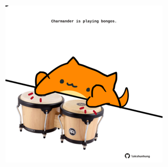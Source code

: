 <!-- built at 20/01/2023, 20:00:51 UTC -->
<p align="center">
  <img width="500" height="500" src="./ReadmeImage.svg">
</p>
